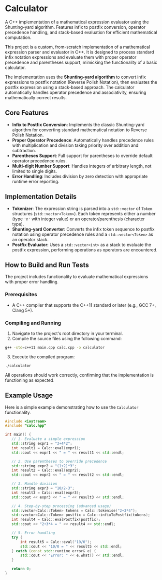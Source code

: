 # Calculator

A C++ implementation of a mathematical expression evaluator using the Shunting-yard algorithm. Features infix to postfix conversion, operator precedence handling, and stack-based evaluation for efficient mathematical computation.

This project is a custom, from-scratch implementation of a mathematical expression parser and evaluator in C++. It is designed to process standard infix notation expressions and evaluate them with proper operator precedence and parentheses support, mimicking the functionality of a basic calculator.

The implementation uses the **Shunting-yard algorithm** to convert infix expressions to postfix notation (Reverse Polish Notation), then evaluates the postfix expression using a stack-based approach. The calculator automatically handles operator precedence and associativity, ensuring mathematically correct results.

## Core Features

-   **Infix to Postfix Conversion**: Implements the classic Shunting-yard algorithm for converting standard mathematical notation to Reverse Polish Notation.
-   **Proper Operator Precedence**: Automatically handles precedence rules with multiplication and division taking priority over addition and subtraction.
-   **Parentheses Support**: Full support for parentheses to override default operator precedence rules.
-   **Multi-digit Number Support**: Handles integers of arbitrary length, not limited to single digits.
-   **Error Handling**: Includes division by zero detection with appropriate runtime error reporting.

## Implementation Details

-   **Tokenizer**: The expression string is parsed into a `std::vector` of `Token` structures (`std::vector<Token>`). Each token represents either a number (type `'n'` with integer value) or an operator/parenthesis (character type).
-   **Shunting-yard Converter**: Converts the infix token sequence to postfix notation using operator precedence rules and a `std::vector<Token>` as an operator stack.
-   **Postfix Evaluator**: Uses a `std::vector<int>` as a stack to evaluate the postfix expression, performing operations as operators are encountered.

## How to Build and Run Tests

The project includes functionality to evaluate mathematical expressions with proper error handling.

### Prerequisites

-   A C++ compiler that supports the C++11 standard or later (e.g., GCC 7+, Clang 5+).

### Compiling and Running

1.  Navigate to the project's root directory in your terminal.
2.  Compile the source files using the following command:

   ```bash
   g++ -std=c++11 main.cpp calc.cpp -o calculator
   ```

3.  Execute the compiled program:

   ```bash
   ./calculator
   ```

   All operations should work correctly, confirming that the implementation is functioning as expected.

## Example Usage

Here is a simple example demonstrating how to use the `Calculator` functionality.

```cpp
#include <iostream>
#include "calc.hpp"

int main() {
   // 1. Evaluate a simple expression
   std::string expr1 = "3+4*2";
   int result1 = Calc::eval(expr1);
   std::cout << expr1 << " = " << result1 << std::endl;

   // 2. Use parentheses to override precedence
   std::string expr2 = "(1+2)*3";
   int result2 = Calc::eval(expr2);
   std::cout << expr2 << " = " << result2 << std::endl;

   // 3. Handle division
   std::string expr3 = "10/2-3";
   int result3 = Calc::eval(expr3);
   std::cout << expr3 << " = " << result3 << std::endl;

   // 4. Step-by-step processing (advanced usage)
   std::vector<Calc::Token> tokens = Calc::tokenise("2+3*4");
   std::vector<Calc::Token> postfix = Calc::infixToPostfix(tokens);
   int result4 = Calc::evalPostfix(postfix);
   std::cout << "2+3*4 = " << result4 << std::endl;

   // 5. Error handling
   try {
       int result5 = Calc::eval("10/0");
       std::cout << "10/0 = " << result5 << std::endl;
   } catch (const std::runtime_error& e) {
       std::cout << "Error: " << e.what() << std::endl;
   }

   return 0;
}